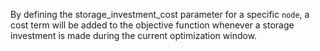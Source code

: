 By defining the storage\_investment\_cost parameter for a specific `node`, a cost term will be added to the objective function whenever a storage investment is made during the current optimization window.
